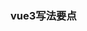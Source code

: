 ### vue3写法要点
###### <script setup> 函数式 与 export default defineComponent({ setup(){} }) | export default { setup(){} }
1. defineXXX方法只能用于函数式，例如：defineEmits,defineProps,defineExpose
2. 后两者写法差不多一个意思，支持生命周期，props 和 emit等可以借助 setup(props, {attrs,slots,emits,expose}){},注意最后要return
###### ref 可以定义响应式数据，也可以用来获取dom, 这里记录获取dom的坑
1. 子组件 和 普通标签 有点区别。 

```
<test ref="testbox"></test>
<div ref="login"></div>
```
调用时：

```
setup() {
    const testbox = ref<InstanceType<typeof test> | null>(null) // ts 获取子组件的类型
    const login = ref(null as HTMLDivElement | null) // 标签类型，后面使用时，可能为null会提示不能去里面的属性，要做判断或者使用'?'取，例如 testbox.value?.a
    onMounted(()=> {
        console.log('test==',testbox.value?.a) // a 需要在 test组件中 利用 defineExpose 或者 expose 暴露出来
        console.log('login==',login.value)
    })
    return {
        testbox,
        login
    }
}

```
```
// defineEmits 用法
const emit = defineEmits<{ (e: "emitCode", code: string): void }>();
emit('emitCode', code)
```   
2. ts 使用中括号时
```
const obj = ref<{a:string}>({a:'abc'})
const test = (type: keyof {a:string}) => {
    console.log(obj.value[type])
}
```
3. 获取组件类型: InstanceType<typeof component_name>

### 事件总线用 mitt
### 状态管理vuex 或者 pinia
vuex:
```
// 注意： main.ts 中注入
import { useStore } from "vuex"
const store = useStore()
store.dispatch('updateCommentsAction', 25)

```
```
// vuex.ts
import { createStore } from 'vuex'
import { Commit } from "vuex"
import { State } from '../types/store'

export default createStore({
  state: {
    comments: 0,
    typeId: 'user001',
    showName: true,
    count: 0,
    user: {
      name: 'joy',
      pwd: '123456'
    }
  },
  getters: {
    getId: (state: State) => state.typeId,
    getUser: (state: State) => state.user
  },
  mutations: {
    showUserName(state: State) {
      state.showName = false
    },
    updateCount(state: State) {
      state.count++
    },
    updateComments(state: State, payload: number) {
      state.comments = payload
    }
  },
  actions: {
    getUserList(context: { commit: Commit }) {
      context.commit('updateCount')
    },
    updateCommentsAction(context: { commit: Commit }, payload: number) {
      context.commit('updateComments', payload)
    }
  },
  modules: {

  }
})

```

pinia:
```
// main.ts 注入
import { createPinia } from 'pinia'
app.use(createPinia())
// .vue文件中使用
import { todoStore } from '../../store/pinia'
import { storeToRefs } from 'pinia'
const store = todoStore()
const { todos,filter,nextId } = storeToRefs(store)
const testFuc = () => {
  console.log(store)
  store.addTodo('test1')
}
```
### ui 框架的换肤 vite插件
参考方案： [https://mp.weixin.qq.com/s/VvmZdLP-ry0XIYCA5qd7bA](https://mp.weixin.qq.com/s/VvmZdLP-ry0XIYCA5qd7bA)
换肤主要分两部分：1.ui框架组件的换肤，通常ui框架会提供方案。 2.普通h5标签的换肤。
理想思路：定义css变量，局部样式时利用var(变量名)的方式给颜色，然后根据当前主题色给这个变量赋值。
此管理系统的颜色要求：
  1.header 和 sidebar 只各自分黑白版。黑板白字，白板黑字。
  2.内容区的元素需要换肤的部分设置背景色和字体色。部分不需要其他颜色的也是黑板白字，白板黑字
  3.此插件，黑板的table没解决。。
### 没有name的情况下，怎么写递归组件，keep-alive如何匹配? 
答：会使用文件名作为name，参考：[https://www.cnblogs.com/guangzan/p/15021560.html#name-的自动推导](https://www.cnblogs.com/guangzan/p/15021560.html#name-的自动推导)
### 路由权限设计
### 布局，布局切换

### form表单特殊情况，批量新增，新增时存在必填字段需要校验时。由于是批量，可能一次多行，每行需要校验的字段相同。
文档中 ‘动态增减嵌套字段’ 此处即类似为此特殊情况，from的里面套着个循环校验，多行，每行一或多个字段需要校验。文档中用 a-form 包裹 a-space 加 v-for。
同理引申一下，可能存在写法是 a-form 包裹一个 a-table, 也能套用文档此部分，但是提交时的确定按钮，往往不只有提交操作，可能还有其他操作，例如标签管理中的批量新增是在弹窗里，
确定按钮不仅有提交form的操作，校验通过时还要有关闭弹窗的操作，或者按钮loading的逻辑，此时就不好用 <a-button html-type="submit">提交</a-button> 方式提交。
1. 普通情况 还可以使用 useForm 方式来提交。（此中情况貌似困难，获取validate方法时 需要传入规则，此处不好定义循环中的规则）
2. 标签管理处用的 ref, 通过ref也能获取到validate方法。

### color-picker
文档：https://aesoper101.github.io/vue3-colorpicker/?path=/story/example-introduction--page
```
// 渐变色只能设置固定颜色与选中颜色渐变，有点局限。几乎可以不用它，直接写固定值，不传控制台会报错。
<color-picker
  pickerType="fk"
  useType="pure"
  lang="ZH-cn"
  format="hex"
  :disableHistory="true"
  :disableAlpha="true"
  v-model:pureColor="color"
  v-model:gradientColor="gradientColor"
/>
```

#### upload 组件多文件上传会多次触发接口和各阶段钩子。
效果上用默认的也可以。
接口如果做了批量：想要只请求一次接口，就得在beforeUpload里做处理，return false 就不会往后走。
但是会存在上传列表的状态问题，如果不显示上传列表就没关系，如果显示的话，就得最后把fileList 的状态修改为done, 否则一直uploading
progress 可能处理也比较麻烦。。

#### express multer 多文件上传指定动态路径问题参考： https://www.jianshu.com/p/f1489339d65a
注意：如果常规在 formData 中带参数，写在 file 的前面，比如 dest ,最先 formData.append('dest', xxx) , 在append文件。不然有可能拿不到。
或者可以多封装一层，传进去。文中最后一种方法。

#### node express 中图片文件名带中文，无法展示。
参考： https://blog.csdn.net/qq_39668938/article/details/107293250
app.js去掉 res.header("Content-Type", "application/json;charset=utf-8")
